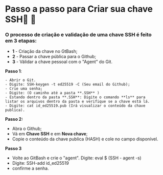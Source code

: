 # Passo a passo para Criar sua chave SSH:closed_lock_with_key: :key:

### O processo de criação e validação de uma chave SSH é feito em 3 etapas:

- **1** - Criação da chave no GtBash;
- **2** - Passar a chave pública para o Github;
- **3** - Válidar a chave pessoal com o "Agent" do Git.



**Passo 1**: 

	- Abrir o Git.
	- Digite: SSH-keygen -t ed25519 -C (Seu email do Github);
	- Crie uma senha;
	- Digite: (O caminho até a pasta **.SSH** )
	- Estando dentro da pasta **.SSH**: Digite o comando **ls** para listar os arquivos dentro da pasta e verifique se a chave está lá.
	- Digite: cat id_ed25519.pub (Irá visualizar o conteúdo da chave publica).

**Passo 2:**

- Abra o Github;
- Vá em **Chave SSH** e em **Nova chave**;
- Copie o conteúdo da chave publica (HASH) e cole no campo disponível.

**Passo 3**

- Volte ao GitBash e crie o "agent". Digite: eval $ (SSH - agent -s)
- Digite: SSH-add id_ed25519
- confirme a senha.

